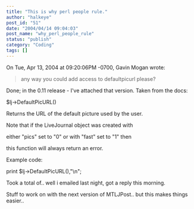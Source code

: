```yaml
---
title: "This is why perl people rule."
author: "halkeye"
post_id: "51"
date: "2004/04/14 09:04:03"
post_name: "why_perl_people_rule"
status: "publish"
category: "Coding"
tags: []
---
```


On Tue, Apr 13, 2004 at 09:20:06PM -0700, Gavin Mogan wrote:  

> any way you could add access to defaultpicurl please?

Done; in the 0.11 release - I've attached that version. Taken from the docs:  

 $lj->DefaultPicURL()  

 Returns the URL of the default picture used by the user.  

 Note that if the LiveJournal object was created with  

 either "pics" set to "0" or with "fast" set to "1" then  

 this function will always return an error.

 Example code:  

 print $lj->DefaultPicURL(),"\n";

Took a total of.. well i emailed last night, got a reply this morning.

Stuff to work on with the next version of MTLJPost.. but this makes things easier..